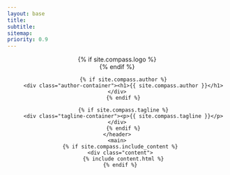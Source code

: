 ```yaml
---
layout: base
title:
subtitle:
sitemap:
priority: 0.9
---
```

<div class="wrapper">
    <header>
        {% if site.compass.logo %}
        <div class="logo-container">
          <a class="logo" href="{{ page.baseurl }}" style="background-image: url('{{ site.baseurl }}{{ site.compass.logo }}')"></a>
        </div>
        {% endif %}

        {% if site.compass.author %}
        <div class="author-container"><h1>{{ site.compass.author }}</h1></div>
        {% endif %}

        {% if site.compass.tagline %}
        <div class="tagline-container"><p>{{ site.compass.tagline }}</p></div>
        {% endif %}
    </header>
    <main>
      {% if site.compass.include_content %}
      <div class="content">
        {% include content.html %}
      {% endif %}
